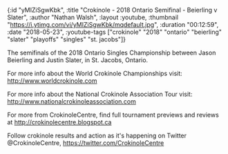 {:id "yMIZiSgwKbk",
 :title "Crokinole - 2018 Ontario Semifinal - Beierling v Slater",
 :author "Nathan Walsh",
 :layout :youtube,
 :thumbnail "https://i.ytimg.com/vi/yMIZiSgwKbk/mqdefault.jpg",
 :duration "00:12:59",
 :date "2018-05-23",
 :youtube-tags
 ["crokinole"
  "2018"
  "ontario"
  "beierling"
  "slater"
  "playoffs"
  "singles"
  "st. jacobs"]}


The semifinals of the 2018 Ontario Singles Championship between Jason Beierling and Justin Slater, in St. Jacobs, Ontario.

For more info about the World Crokinole Championships visit: http://www.worldcrokinole.com

For more info about the National Crokinole Association Tour visit: http://www.nationalcrokinoleassociation.com

For more from CrokinoleCentre, find full tournament previews and reviews at http://crokinolecentre.blogspot.ca

Follow crokinole results and action as it's happening on Twitter @CrokinoleCentre, https://twitter.com/CrokinoleCentre
